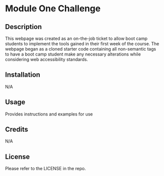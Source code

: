 # Module One Challenge

## Description
This webpage was created as an on-the-job ticket to allow boot camp students to implement the tools gained in their first week of the course. The webpage began as a cloned starter code containing all non-semantic tags to have a boot camp student make any necessary alterations while considering web accessibility standards.

## Installation
N/A

## Usage
Provides instructions and examples for use

## Credits
N/A

## License
Please refer to the LICENSE in the repo.
